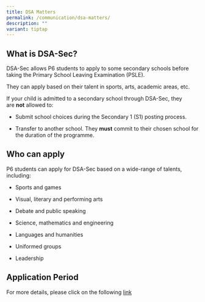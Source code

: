 ```yaml
---
title: DSA Matters
permalink: /communication/dsa-matters/
description: ""
variant: tiptap
---
```

<h2>What is DSA-Sec?</h2>
<p>DSA-Sec allows P6 students to apply to some secondary schools before taking
the Primary School Leaving Examination (PSLE).</p>
<p>They can apply based on their talent in sports, arts, academic areas,
etc.</p>
<p>If your child is admitted to a secondary school through DSA-Sec, they
are&nbsp;<strong>not</strong>&nbsp;allowed to:</p>
<ul data-tight="true" class="tight">
<li>
<p>Submit school choices during the Secondary 1 (S1) posting process.</p>
</li>
<li>
<p>Transfer to another school. They&nbsp;<strong>must</strong>&nbsp;commit
to their chosen school for the duration of the programme.</p>
</li>
</ul>
<h2>Who can apply</h2>
<p>P6 students can apply for DSA-Sec based on a wide-range of talents, including:</p>
<ul data-tight="true" class="tight">
<li>
<p>Sports and games</p>
</li>
<li>
<p>Visual, literary and performing arts</p>
</li>
<li>
<p>Debate and public speaking</p>
</li>
<li>
<p>Science, mathematics and engineering</p>
</li>
<li>
<p>Languages and humanities</p>
</li>
<li>
<p>Uniformed groups</p>
</li>
<li>
<p>Leadership</p>
</li>
</ul>
<h2>Application Period</h2>
<p>For more details, please click on the following <a href="https://www.moe.gov.sg/secondary/dsa" rel="noopener noreferrer nofollow" target="_blank">link</a>
</p>